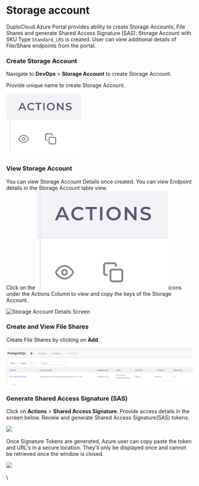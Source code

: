 # Storage account

DuploCloud Azure Portal provides ability to create Storage Accounts, File Shares and generate Shared Access Signature (SAS). Storage Account with SKU Type `Standard_LRS` is created. User can view additional details of File/Share endpoints from the portal.

### Create Storage Account

Navigate to **DevOps** > **Storage Account** to create Storage Account.

Provide unique name to create Storage Account.

![Add Storage Account screen](<../../.gitbook/assets/image (54).png>)

### View Storage Account

You can view Storage Account Details once created. You can view Endpoint details in the Storage Account table view.\
Click on the  <img src="../../.gitbook/assets/image.png" alt="" data-size="line">icons under the Actions Column to view and copy the keys of the Storage Account.

![Storage Account Details Screen](<../../.gitbook/assets/image (23) (2).png>)

### Create and View File Shares

Create File Shares by clicking on **Add**.&#x20;

![View File Share](<../../.gitbook/assets/image (33).png>)

### Generate Shared Access Signature (SAS)

Click on **Actions** > **Shared Access Signature**. Provide access details in the screen below. Review and generate Shared Access Signature(SAS) tokens.

![](<../../.gitbook/assets/image (28).png>)

Once Signature Tokens are generated, Azure user can copy paste the token and URL's in a secure location. They'll only be displayed once and cannot be retrieved once the window is closed.

![](<../../.gitbook/assets/image (69) (1).png>)

\
